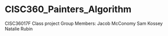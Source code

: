 # CISC360_Painters_Algorithm
CISC36017F Class project
Group Members:
Jacob McConomy
Sam Kossey
Natalie Rubin